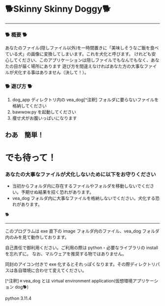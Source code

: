 # 🐕Skinny Skinny Doggy🐕

---

### 🐕 概要 🐕

あなたのファイル(隠しファイル以外)を一時間置きに「美味しそうなご飯を食べている犬」の画像に変換してしまいます。これを犬化と呼びます。
けれども安心してください、このアプリケーションは隠しファイルでもなんでもなく、あなたの目が届く場所にあります
遊び方を間違えなければあなた方の大事なファイルが犬化する事はありません（決して！）。

### 🐕 遊び方 🐕

1. dog_app ディレクトリ内の vea_dog[^注釈] フォルダに要らないファイルを格納してください
2. bawwow.py を起動してください
3. 痩せ犬がお腹いっぱいになります

## わあ　簡単！
# **でも待って！**

### あなたの大事なファイルが犬化しないために以下をお守りください

- 当初からフォルダ内に存在するファイルやフォルダを移動しないでください。予期せぬ結果を招く恐れがあります。
- vea_dog フォルダ内に大事なファイルを格納しないでください。犬化する恐れがあります。

🐕

---

このプログラムは exe 直下の image フォルダ内のファイル、vea_dog フォルダ内のみを見て動作しております。

自己責任で御利用ください。ご利用の際は python・必要なライブラリの install を忘れずに。
なお、マルウェアを推奨する物ではありません。

同封のアイコン付きで exe 化するとそれっぽくなります。その際ディレクトリパスは各自環境に合わせて変えてください。

[^注釈]＊vea_dog とは
virtual environment application(仮想環境アプリケーション dog🐕)

python 3.11.4
